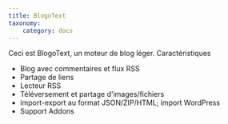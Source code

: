 ```yaml
---
title: BlogoText
taxonomy:
    category: docs
---
```


Ceci est BlogoText, un moteur de blog léger.
Caractéristiques

  * Blog avec commentaires et flux RSS
  * Partage de liens
  * Lecteur RSS
  * Téléversement et partage d'images/fichiers
  * import-export au format JSON/ZIP/HTML; import WordPress
  * Support Addons
